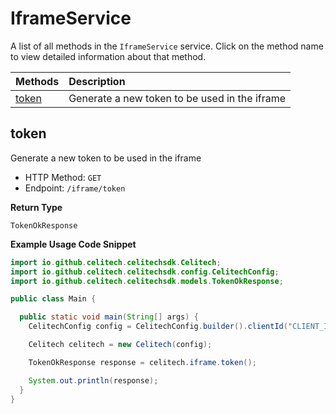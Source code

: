 # IframeService

A list of all methods in the `IframeService` service. Click on the method name to view detailed information about that method.

| Methods         | Description                                   |
| :-------------- | :-------------------------------------------- |
| [token](#token) | Generate a new token to be used in the iframe |

## token

Generate a new token to be used in the iframe

- HTTP Method: `GET`
- Endpoint: `/iframe/token`

**Return Type**

`TokenOkResponse`

**Example Usage Code Snippet**

```java
import io.github.celitech.celitechsdk.Celitech;
import io.github.celitech.celitechsdk.config.CelitechConfig;
import io.github.celitech.celitechsdk.models.TokenOkResponse;

public class Main {

  public static void main(String[] args) {
    CelitechConfig config = CelitechConfig.builder().clientId("CLIENT_ID").clientSecret("CLIENT_SECRET").build();

    Celitech celitech = new Celitech(config);

    TokenOkResponse response = celitech.iframe.token();

    System.out.println(response);
  }
}

```
